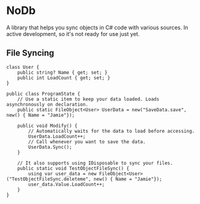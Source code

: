 # NoDb
A library that helps you sync objects in C# code with various sources. In active development, so it's not ready for use just yet.

## File Syncing
```
class User {
    public string? Name { get; set; }
    public int LoadCount { get; set; }
}

public class ProgramState {
    // Use a static item to keep your data loaded. Loads asynchronously on declaration.
    public static FileObject<User> UserData = new("SaveData.save", new() { Name = "Jamie"});

    public void Modify() {
        // Automatically waits for the data to load before accessing.
        UserData.LoadCount++;
        // Call whenever you want to save the data.
        UserData.Sync();
    }

    // It also supports using IDisposable to sync your files.
    public static void TestObjectFileSync() {
        using var user_data = new FileObject<User>("TestObjectFileSync.deleteme", new() { Name = "Jamie"});
        user_data.Value.LoadCount++;
    }
}
```
